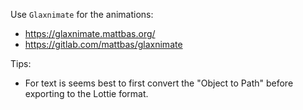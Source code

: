 Use `Glaxnimate` for the animations:
  - https://glaxnimate.mattbas.org/
  - https://gitlab.com/mattbas/glaxnimate

Tips:
- For text is seems best to first convert the "Object to Path" before exporting to the Lottie format.
